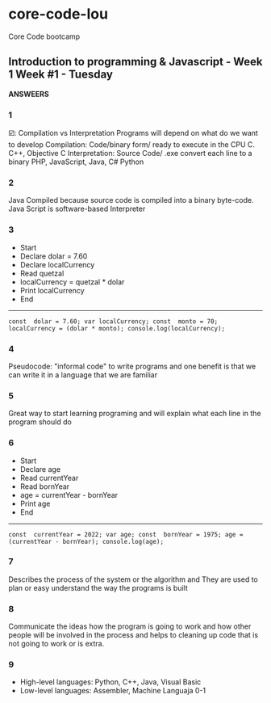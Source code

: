 # core-code-lou
Core Code bootcamp

## Introduction to programming & Javascript - Week 1 Week #1 - Tuesday
**ANSWEERS**

### 1
☑️: Compilation vs Interpretation 
Programs will depend on what do we want to develop
Compilation: Code/binary form/ ready to execute in the CPU  C. C++, Objective C
Interpretation: Source Code/ .exe convert each line to a binary  PHP, JavaScript, Java, C# Python
### 2
Java Compiled because source code is compiled into a binary byte-code.
Java Script is software-based Interpreter
### 3
- Start
- Declare dolar = 7.60
- Declare localCurrency
- Read quetzal
- localCurrency = quetzal * dolar
- Print localCurrency
- End
------------
`const  dolar = 7.60;
var localCurrency;
const  monto = 70;
localCurrency = (dolar * monto);
console.log(localCurrency);`
### 4
Pseudocode: "informal code" to write programs and one benefit is that we can write it in a language that we are familiar
### 5
Great way to start learning programing and will explain what each line in the program should do
### 6
- Start
- Declare age
- Read currentYear
- Read bornYear
- age = currentYear - bornYear
- Print age
- End
---------------------
`const  currentYear = 2022;
var age;
const  bornYear = 1975;
age = (currentYear - bornYear);
console.log(age);`
### 7
Describes the process of the system or the algorithm and They are used to plan or easy understand the way the programs is built 
### 8
Communicate the ideas how the program is going to work and how other people will be involved in the process and helps to cleaning up code that is not going to work or is extra.
### 9
- High-level languages: Python, C++, Java, Visual Basic
- Low-level languages: Assembler, Machine Languaja 0-1
